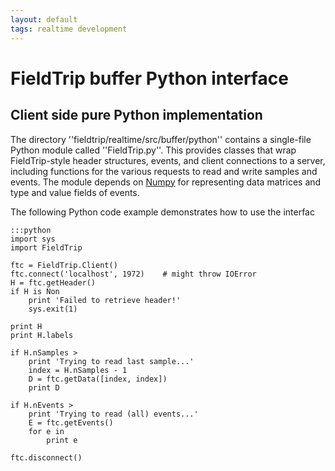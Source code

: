 ```yaml
---
layout: default
tags: realtime development
---
```



# FieldTrip buffer Python interface

## Client side pure Python implementation

The directory ''fieldtrip/realtime/src/buffer/python'' contains a single-file Python module called ''FieldTrip.py''. This provides classes that wrap FieldTrip-style header structures, events, and client connections to a server, including functions for the various requests to read and write samples and events. The module depends on [Numpy](http://numpy.scipy.org) for representing data matrices and type and value fields of events.

The following Python code example demonstrates how to use the interfac

	:::python
	import sys
	import FieldTrip
	
	ftc = FieldTrip.Client()		
	ftc.connect('localhost', 1972)    # might throw IOError
	H = ftc.getHeader()
	if H is Non
	    print 'Failed to retrieve header!'
	    sys.exit(1)
	
	print H
	print H.labels
	
	if H.nSamples > 
	    print 'Trying to read last sample...'
	    index = H.nSamples - 1
	    D = ftc.getData([index, index])
	    print D
	
	if H.nEvents > 
	    print 'Trying to read (all) events...'
	    E = ftc.getEvents()
	    for e in 
	        print e
					
	ftc.disconnect()

